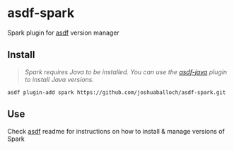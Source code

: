 # asdf-spark

Spark plugin for [asdf](https://github.com/asdf-vm/asdf) version manager

## Install

> *Spark requires Java to be installed. You can use the [asdf-java](https://github.com/skotchpine/asdf-java) plugin to install Java versions.*

```
asdf plugin-add spark https://github.com/joshuaballoch/asdf-spark.git
```

## Use

Check [asdf](https://github.com/asdf-vm/asdf) readme for instructions on how to install & manage versions of Spark
